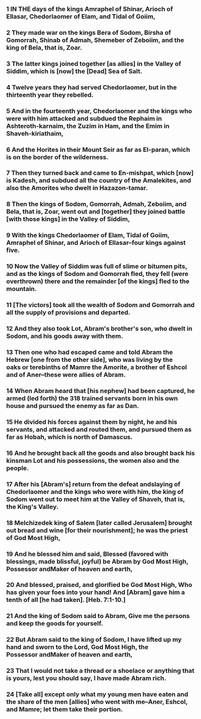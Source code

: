 ### 1 IN THE days of the kings Amraphel of Shinar, Arioch of Ellasar, Chedorlaomer of Elam, and Tidal of Goiim,

### 2 They made war on the kings Bera of Sodom, Birsha of Gomorrah, Shinab of Admah, Shemeber of Zeboiim, and the king of Bela, that is, Zoar.

### 3 The latter kings joined together [as allies] in the Valley of Siddim, which is [now] the [Dead] Sea of Salt.

### 4 Twelve years they had served Chedorlaomer, but in the thirteenth year they rebelled.

### 5 And in the fourteenth year, Chedorlaomer and the kings who were with him attacked and subdued the Rephaim in Ashteroth-karnaim, the Zuzim in Ham, and the Emim in Shaveh-kiriathaim,

### 6 And the Horites in their Mount Seir as far as El-paran, which is on the border of the wilderness.

### 7 Then they turned back and came to En-mishpat, which [now] is Kadesh, and subdued all the country of the Amalekites, and also the Amorites who dwelt in Hazazon-tamar.

### 8 Then the kings of Sodom, Gomorrah, Admah, Zeboiim, and Bela, that is, Zoar, went out and [together] they joined battle [with those kings] in the Valley of Siddim,

### 9 With the kings Chedorlaomer of Elam, Tidal of Goiim, Amraphel of Shinar, and Arioch of Ellasar–four kings against five.

### 10 Now the Valley of Siddim was full of slime or bitumen pits, and as the kings of Sodom and Gomorrah fled, they fell (were overthrown) there and the remainder [of the kings] fled to the mountain.

### 11 [The victors] took all the wealth of Sodom and Gomorrah and all the supply of provisions and departed.

### 12 And they also took Lot, Abram's brother's son, who dwelt in Sodom, and his goods away with them.

### 13 Then one who had escaped came and told Abram the Hebrew [one from the other side], who was living by the oaks or terebinths of Mamre the Amorite, a brother of Eshcol and of Aner–these were allies of Abram.

### 14 When Abram heard that [his nephew] had been captured, he armed (led forth) the 318 trained servants born in his own house and pursued the enemy as far as Dan.

### 15 He divided his forces against them by night, he and his servants, and attacked and routed them, and pursued them as far as Hobah, which is north of Damascus.

### 16 And he brought back all the goods and also brought back his kinsman Lot and his possessions, the women also and the people.

### 17 After his [Abram's] return from the defeat andslaying of Chedorlaomer and the kings who were with him, the king of Sodom went out to meet him at the Valley of Shaveh, that is, the King's Valley.

### 18 Melchizedek king of Salem [later called Jerusalem] brought out bread and wine [for their nourishment]; he was the priest of God Most High,

### 19 And he blessed him and said, Blessed (favored with blessings, made blissful, joyful) be Abram by God Most High, Possessor andMaker of heaven and earth,

### 20 And blessed, praised, and glorified be God Most High, Who has given your foes into your hand! And [Abram] gave him a tenth of all [he had taken]. [Heb. 7:1-10.]

### 21 And the king of Sodom said to Abram, Give me the persons and keep the goods for yourself.

### 22 But Abram said to the king of Sodom, I have lifted up my hand and sworn to the Lord, God Most High, the Possessor andMaker of heaven and earth,

### 23 That I would not take a thread or a shoelace or anything that is yours, lest you should say, I have made Abram rich.

### 24 [Take all] except only what my young men have eaten and the share of the men [allies] who went with me–Aner, Eshcol, and Mamre; let them take their portion.